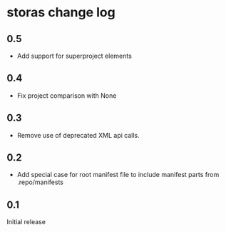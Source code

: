 # storas change log

## 0.5

* Add support for superproject elements

## 0.4

* Fix project comparison with None

## 0.3

* Remove use of deprecated XML api calls.

## 0.2

* Add special case for root manifest file to include manifest parts from .repo/manifests

## 0.1

Initial release
